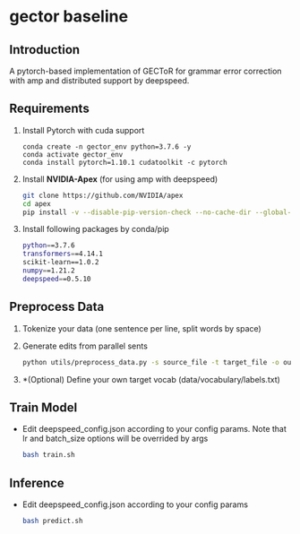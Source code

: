 # gector baseline

## Introduction
A pytorch-based implementation of GECToR for grammar error correction with amp and distributed support by deepspeed.

## Requirements

1. Install Pytorch with cuda support
    ```
    conda create -n gector_env python=3.7.6 -y
    conda activate gector_env
    conda install pytorch=1.10.1 cudatoolkit -c pytorch
    ```

2. Install **NVIDIA-Apex** (for using amp with deepspeed)
    ```bash
    git clone https://github.com/NVIDIA/apex
    cd apex
    pip install -v --disable-pip-version-check --no-cache-dir --global-option="--cpp_ext" --global-option="--cuda_ext" ./
    ```
3. Install following packages by conda/pip
    ```bash
    python==3.7.6
    transformers==4.14.1
    scikit-learn==1.0.2
    numpy==1.21.2
    deepspeed==0.5.10
    ```

## Preprocess Data
1. Tokenize your data (one sentence per line, split words by space)

2. Generate edits from parallel sents
    ```bash
    python utils/preprocess_data.py -s source_file -t target_file -o output_edit_file
    ```

3. \*(Optional) Define your own target vocab (data/vocabulary/labels.txt)

## Train Model
- Edit deepspeed_config.json according to your config params. Note that lr and batch_size options will be overrided by args
   ```bash
   bash train.sh
   ```

## Inference
- Edit deepspeed_config.json according to your config params
    ```bash
    bash predict.sh
    ```
